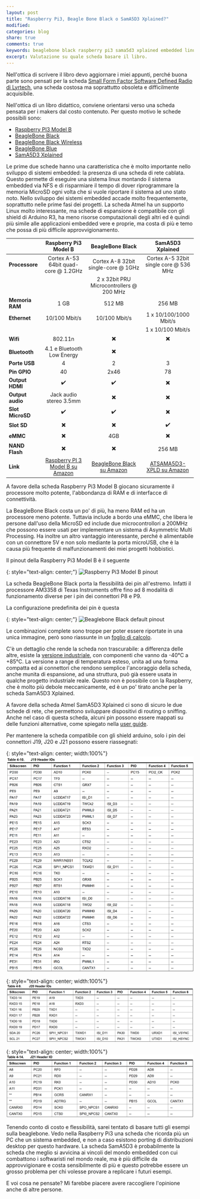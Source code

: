 ```yaml
---
layout: post
title: "Raspberry Pi3, Beagle Bone Black o SamA5D3 Xplained?"
modified:
categories: blog
share: true
comments: true
keywords: beaglebone black raspberry pi3 sama5d3 xplained embedded linux
excerpt: Valutazione su quale scheda basare il libro.
---
```


Nell'ottica di scrivere il libro devo aggiornare i miei appunti, perché buona parte sono pensati per la scheda [Small Form Factor Software Defined Radio di Lyrtech](http://www.ti.com/tool/TMDSSFFSDR), una scheda costosa ma soprattutto obsoleta e difficilmente acquisibile.

Nell'ottica di un libro didattico, conviene orientarsi verso una scheda pensata per i makers dal costo contenuto. Per questo motivo le schede possibili sono:
* [Raspberry PI3 Model B](https://www.raspberrypi.org/products/raspberry-pi-3-model-b/)
* [BeagleBone Black](https://beagleboard.org/black)
* [BeagleBone Black Wireless](https://beagleboard.org/black-wireless)
* [BeagleBone Blue](https://beagleboard.org/blue)
* [SamA5D3 Xplained](http://www.atmel.com/tools/ATSAMA5D3-XPLD.aspx)

Le prime due schede hanno una caratteristica che è molto importante nello sviluppo di sistemi embedded: la presenza di una scheda di rete cablata. Questo permette di eseguire una sistema linux montando il sistema embedded via NFS e di risparmiare il tempo di dover riprogrammare la memoria MicroSD ogni volta che si vuole riportare il sistema ad uno stato noto. Nello sviluppo dei sistemi embedded accade molto frequentemente, soprattutto nelle prime fasi dei progetti. La scheda Atmel ha un supporto Linux molto interessante, ma schede di espansione è compatibile con gli shield di Arduino R3, ha meno risorse computazionali degli altri ed è quindi più simile alle applicazioni embedded vere e proprie, ma costa di più e temo che possa di più difficile approvvigionamento.

| | Raspberry Pi3 Model B | BeagleBone Black | SamA5D3 Xplained |
| :- | :-: | :-: | :-: |
| **Processore** | Cortex A-53 64bit quad-core @ 1.2GHz | Cortex A-8 32bit single-core @ 1GHz | Cortex A-5 32bit single core @ 536 MHz |
| | | 2 x 32bit PRU Microcontrollers @ 200 MHz | |
| **Memoria RAM** | 1 GB | 512 MB | 256 MB|
| **Ethernet** | 10/100 Mbit/s | 10/100 Mbit/s | 1 x 10/100/1000 Mbit/s|
| | | | 1 x 10/100 Mbit/s |
| **Wifi** | 802.11n | ✖️ | ✖️ |
| **Bluetooth** | 4.1 e Bluetooth Low Energy | ✖️ | 
| **Porte USB** | 4 | 2 | 3 |
| **Pin GPIO** | 40 | 2x46 | 78 |
| **Output HDMI** | ✔️ | ✔️ | ✖️ |
| **Output audio** | Jack audio stereo 3.5mm | ✖️ | ✖️ |
| **Slot MicroSD** | ✔️ | ✔️ | ✖️ |
| **Slot SD** | ✖️ | ✖️ | ✔️ |
| **eMMC** | ✖️ | 4GB | ✖️ |
| **NAND Flash** | ✖️ | ✖️ | 256 MB |
| **Link** | <a target="_blank" href="https://www.amazon.it/gp/product/B01CD5VC92/ref=as_li_tl?ie=UTF8&camp=3414&creative=21718&creativeASIN=B01CD5VC92&linkCode=as2&tag=ocampana07-21&linkId=3ebb44bd333da3430f0b16bbd6ab3f0d">Raspberry PI 3 Model B su Amazon</a><img src="//ir-it.amazon-adsystem.com/e/ir?t=ocampana07-21&l=am2&o=29&a=B01CD5VC92" width="1" height="1" border="0" alt="" style="border:none !important; margin:0px !important;" /> | <a target="_blank" href="https://www.amazon.it/gp/product/B00KM6YTN6/ref=as_li_tl?ie=UTF8&camp=3414&creative=21718&creativeASIN=B00KM6YTN6&linkCode=as2&tag=ocampana07-21&linkId=bde101a2757bf59bd1b3138a39a2a598">BeagleBone Black su Amazon</a><img src="//ir-it.amazon-adsystem.com/e/ir?t=ocampana07-21&l=am2&o=29&a=B00KM6YTN6" width="1" height="1" border="0" alt="" style="border:none !important; margin:0px !important;" /> | <a target="_blank" href="https://www.amazon.it/gp/product/B00KG1ZXPA/ref=as_li_tl?ie=UTF8&camp=3414&creative=21718&creativeASIN=B00KG1ZXPA&linkCode=as2&tag=ocampana07-21&linkId=490a236862b74ff47c23420c91dbae45">ATSAMA5D3-XPLD su Amazon</a><img src="//ir-it.amazon-adsystem.com/e/ir?t=ocampana07-21&l=am2&o=29&a=B00KG1ZXPA" width="1" height="1" border="0" alt="" style="border:none !important; margin:0px !important;" /> |


A favore della scheda Raspberry Pi3 Model B giocano sicuramente il processore molto potente, l'abbondanza di RAM e di interfacce di connettività.

La BeagleBone Black costa un po' di più, ha meno RAM ed ha un processore meno potente. Tuttavia include a bordo una eMMC, che libera le persone dall'uso della MicroSD ed include due microcontrollori a 200MHz che possono essere usati per implementare un sistema di Asymmetric Multi Processing. Ha inoltre un altro vantaggio interessante, perché è alimentabile con un connettore 5V e non solo mediante la porta microUSB, che è la causa più frequente di malfunzionamenti dei miei progetti hobbistici.

Il pinout della Raspberry Pi3 Model B è il seguente

{: style="text-align: center;"}
![Raspberry Pi3 Model B pinout](https://openclipart.org/download/264607/gpiopinsv2.svg)

La scheda BeagleBone Black porta la flessibilità dei pin all'estremo. Infatti il processore AM3358 di Texas Instruments offre fino ad 8 modalità di funzionamento diverse per i pin dei connettori P8 e P9. 


La configurazione predefinita dei pin è questa

{: style="text-align: center;"}
![Beaglebone Black default pinout](https://beagleboard.org/static/images/cape-headers.png)

Le combinazioni complete sono troppe per poter essere riportate in una unica immagine, però sono riassunte in un [foglio di calcolo](/assets/files/BBB_Pins.xlsx).

C'è un dettaglio che rende la scheda non trascurabile: a differenza delle altre, esiste la [versione industriale](https://www.element14.com/community/docs/DOC-78671), con componenti che vanno da -40°C a +85°C. La versione a range di temperatura esteso, unita ad una forma compatta ed ai connettori che rendono semplice l'ancoraggio della scheda, anche munita di espansione, ad una struttura, può già essere usata in qualche progetto industriale reale. Questo non è possibile con la Raspberry, che è molto più debole meccanicamente, ed è un po' tirato anche per la scheda SamA5D3 Xplained.

A favore della scheda Atmel SamA5D3 Xplained ci sono di sicuro le due schede di rete, che permettono sviluppare dispositivi di routing o sniffing. Anche nel caso di questa scheda, alcuni pin possono essere mappati su delle funzioni alternative, come spiegato nella [user guide](/assets/files/Atmel-11269-32-bit-Cortex-A5-Microcontroller-SAMA5D3-Xplained_User-Guide.pdf).

Per mantenere la scheda compatibile con gli shield arduino, solo i pin dei connettori J19, J20 e J21 possono essere riassegnati:

{: style="text-align: center; width:100%"}
![SamA5D3 connettore J19](/images/sama5d3xplained_j19.png)

{: style="text-align: center; width:100%"}
![SamA5D3 connettore J20](/images/sama5d3xplained_j20.png)

{: style="text-align: center; width:100%"}
![SamA5D3 connettore J21](/images/sama5d3xplained_j21.png)

Tenendo conto di costo e flessibilità, sarei tentato di basare tutti gli esempi sulla beaglebone. Vedo nella Raspberry Pi3 una scheda che ricorda più un PC che un sistema embedded, e non a caso esistono porting di distribuzioni desktop per questo hardware. La scheda SamA5D3 è probabilmente la scheda che meglio si avvicina ai vincoli del mondo embedded con cui combattono i softwaristi nel mondo reale, ma è più difficile da approvvigionare e costa sensibilmente di più e questo potrebbe essere un grosso problema per chi volesse provare a replicare i futuri esempi.

E voi cosa ne pensate? Mi farebbe piacere avere raccogliere l'opinione anche di altre persone.

